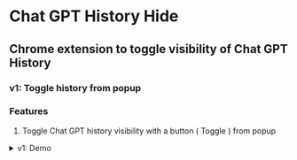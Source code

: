 # Chat GPT History Hide

## Chrome extension to toggle visibility of Chat GPT History

### v1: Toggle history from popup

### Features

1. Toggle Chat GPT history visibility with a button ( Toggle ) from popup

  <details>
  <summary>v1: Demo</summary>

https://github.com/anjantalatam/chatgpt-history-hide/assets/53368431/b69fa394-708e-438f-ae85-f397ebfbf855


  <details/>

### In Progress 🚧

1. Popup CSS

### v2: In Progress 🚧

#### Improvements:

1. Toggle visibility directly Chrome extension icon
2. Improve UX: saves you 2 mouse clicks to open and close the pop-up
